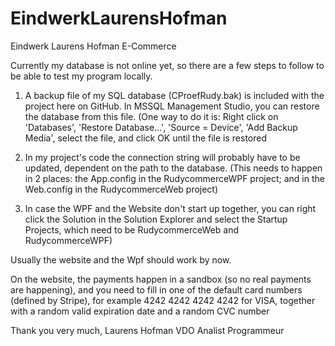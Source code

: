 # EindwerkLaurensHofman
Eindwerk Laurens Hofman E-Commerce

Currently my database is not online yet, so there are a few steps to follow to be able to test my program locally.

1. A backup file of my SQL database (CProefRudy.bak) is included with the project here on GitHub.
  In MSSQL Management Studio, you can restore the database from this file.
  (One way to do it is: Right click on 'Databases', 'Restore Database...', 'Source = Device', 'Add Backup Media', select the file, and click OK
  until the file is restored
  
2. In my project's code the connection string will probably have to be updated, dependent on the path to the database.
  (This needs to happen in 2 places: the App.config in the RudycommerceWPF project; and in the Web.config in the RudycommerceWeb project)

3. In case the WPF and the Website don't start up together, you can right click the Solution in the Solution Explorer and select the Startup Projects, which need to be RudycommerceWeb and RudycommerceWPF)

Usually the website and the Wpf should work by now.

On the website, the payments happen in a sandbox (so no real payments are happening), and you need to fill in one of the default card numbers (defined by Stripe), for example 4242 4242 4242 4242 for VISA, together with a random valid expiration date and a random CVC number

Thank you very much,
Laurens Hofman
VDO Analist Programmeur
